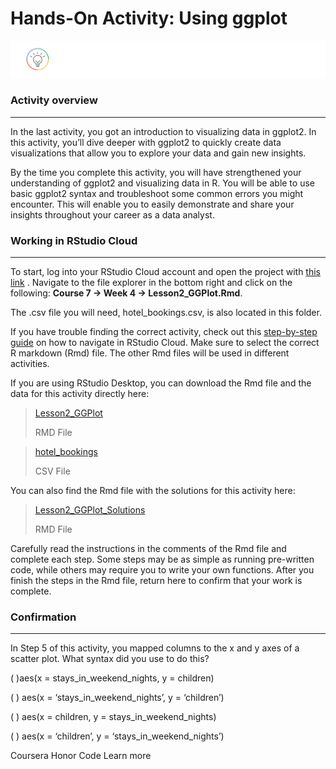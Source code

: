 # Hands-On Activity: Using ggplot    

![alt text](https://github.com/paulohl/Data_Analysis_R_Programming/blob/main/img/lightbulb-HandsOn.png)    


### Activity overview
_____________________
In the last activity, you got an introduction to visualizing data in ggplot2. In this activity, you’ll dive deeper with ggplot2 to quickly create data 
visualizations that allow you to explore your data and gain new insights.

By the time you complete this activity, you will have strengthened your understanding of ggplot2 and visualizing data in R. You will be able to use basic 
ggplot2 syntax and troubleshoot some common errors you might encounter. This will enable you to easily demonstrate and share your insights throughout your 
career as a data analyst.

### Working in RStudio Cloud
____________________________
To start, log into your RStudio Cloud account and open the project with 
[this link](https://rstudio.cloud/project/2138069)
. Navigate to the file explorer in the bottom right and click on the following: **Course 7 -> Week 4 -> Lesson2_GGPlot.Rmd**.

The .csv file you will need, hotel_bookings.csv, is also located in this folder.

If you have trouble finding the correct activity, check out this 
[step-by-step guide](https://cursive.io/shared/28dc296d9-5515-41a9-9bf6-84369bd247e3)
 on how to navigate in RStudio Cloud. Make sure to select the correct R markdown (Rmd) file. The other Rmd files will be used in different activities.

If you are using RStudio Desktop, you can download the Rmd file and the data for this activity directly here:

> [Lesson2_GGPlot](https://d3c33hcgiwev3.cloudfront.net/algvdUHgT7iYL3VB4B-49g_f8ffabe1fac842d6872cca560da7c9f1_Lesson2_GGPlot.Rmd?Expires=1687305600&Signature=HucOiuCyEPPcQajyqsEOw7cQv2PRDT-bd-LUulGIAGlz-dcVJtDzVxhTrtm2gQwtH97NdKKR9Y9Iy1yus5i6wXE7mk~UbRR7UQU8FDFCwa469j~T-Zx-ItqNUPLCReXEJIgPrf9Nxpl9Rnl-aiCik0A9qGpSdC-La0YJFNSQkqc_&Key-Pair-Id=APKAJLTNE6QMUY6HBC5A)
>
> RMD File

> [hotel_bookings](https://d3c33hcgiwev3.cloudfront.net/GL0bk8O2Sja9G5PDtko2uQ_31e445d7ca64417eb45aeaa08ec90bf1_hotel_bookings.csv?Expires=1687305600&Signature=iXCElVWVGsJ2akz86AXT5aTQpobtDP1o3TvEkdpfL-W~nthbtkpd~3JXq5kZJJhQY9eI4OD2PXtjxVjBYYWrZlRK1nDDmVZ4lvbEQpYU~tNpKaxYuZqAr3LOJVFebPSOHLksDg7A2ROiMTV7BhxhWXafZo2Xwr4AzpSloNzvaAM_&Key-Pair-Id=APKAJLTNE6QMUY6HBC5A)
>
> CSV File

You can also find the Rmd file with the solutions for this activity here:

> [Lesson2_GGPlot_Solutions](https://d3c33hcgiwev3.cloudfront.net/jTmZc7yMSMW5mXO8jJjF6w_f6509abd385345a494a310d8aaea23f1_Lesson2_GGPlot_Solutions.Rmd?Expires=1687305600&Signature=hodRCSg15puQmoC5EuksKpPsfWE9Ml0sHO4OmpD7rG35ee4BOLQsK7L03ZslTJA48fqPolV0hNAAIMhMh7fKTC25C3MWOwhSbB8mcimtyxqA9LTlhDGrgfpeBTgcFZHpGETMnulwQaITegZqGfUpUrWRdC~BcgDTWvzAau~E97s_&Key-Pair-Id=APKAJLTNE6QMUY6HBC5A)
>
> RMD File

 
Carefully read the instructions in the comments of the Rmd file and complete each step. Some steps may be as simple as running pre-written code, while others may require you to write your own functions. After you finish the steps in the Rmd file, return here to confirm that your work is complete.

### Confirmation
________________
In Step 5 of this activity, you mapped columns to the x and y axes of a scatter plot. What syntax did you use to do this?

( )aes(x = stays_in_weekend_nights, y = children)

( ) aes(x = ‘stays_in_weekend_nights’, y = ‘children’)

( ) aes(x = children, y = stays_in_weekend_nights)

( ) aes(x = ‘children’, y = ‘stays_in_weekend_nights’)

Coursera Honor Code  Learn more

